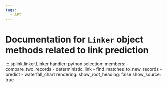 ```yaml
---
tags:
  - API
---
```

# Documentation for `Linker` object methods related to link prediction


::: splink.linker.Linker
    handler: python
    selection:
      members:
        - compare_two_records
        - deterministic_link
        - find_matches_to_new_records
        - predict
        - waterfall_chart
    rendering:
      show_root_heading: false
      show_source: true
